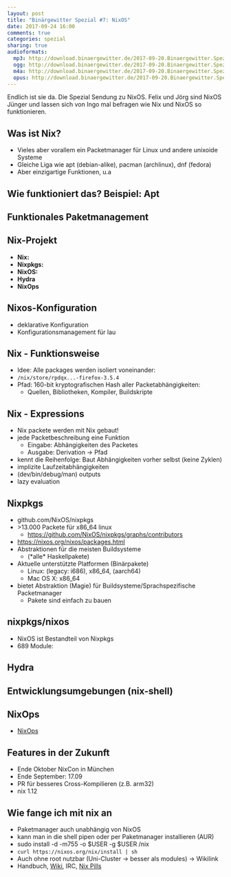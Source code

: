 ```yaml
---
layout: post
title: "Binärgewitter Spezial #7: NixOS"
date: 2017-09-24 16:00
comments: true
categories: spezial
sharing: true
audioformats:
  mp3: http://download.binaergewitter.de/2017-09-20.Binaergewitter.Spezial.7.mp3
  ogg: http://download.binaergewitter.de/2017-09-20.Binaergewitter.Spezial.7.ogg
  m4a: http://download.binaergewitter.de/2017-09-20.Binaergewitter.Spezial.7.m4a
  opus: http://download.binaergewitter.de/2017-09-20.Binaergewitter.Spezial.7.opus
---
```

Endlich ist sie da. Die Spezial Sendung zu NixOS. Felix und Jörg sind NixOS Jünger und lassen sich von Ingo mal befragen wie Nix und NixOS so funktionieren.

## Was ist Nix?
- Vieles aber vorallem ein Packetmanager für Linux und andere unixoide Systeme
- Gleiche Liga wie apt (debian-alike), pacman (archlinux), dnf (fedora)
- Aber einzigartige Funktionen, u.a

## Wie funktioniert das? Beispiel: Apt

## Funktionales Paketmanagement

## Nix-Projekt
- **Nix:** 
- **Nixpkgs:**
- **NixOS:** 
- **Hydra**
- **NixOps**

## Nixos-Konfiguration

- deklarative Konfiguration
- Konfigurationsmanagement für lau

## Nix - Funktionsweise

- Idee: Alle packages werden isoliert voneinander:
- `/nix/store/rpdqx...-firefox-3.5.4`
- Pfad: 160-bit kryptografischen Hash aller Packetabhängigkeiten:
  - Quellen, Bibliotheken, Kompiler, Buildskripte

## Nix - Expressions

- Nix packete werden mit Nix gebaut!
- jede Packetbeschreibung eine Funktion 
    - Eingabe: Abhängigkeiten des Packetes
    - Ausgabe: Derivation -> Pfad
- kennt die Reihenfolge: Baut Abhängigkeiten vorher selbst (keine Zyklen)
- implizite Laufzeitabhängigkeiten
- (dev/bin/debug/man) outputs
- lazy evaluation

## Nixpkgs

- github.com/NixOS/nixpkgs
- \>13.000 Packete für x86_64 linux
  - https://github.com/NixOS/nixpkgs/graphs/contributors
- https://nixos.org/nixos/packages.html
- Abstraktionen für die meisten Buildsysteme
  - (\*alle\* Haskellpakete)
- Aktuelle unterstützte Platformen (Binärpakete)
  * Linux: (legacy: i686), x86_64, (aarch64)
  * Mac OS X: x86_64
- bietet Abstraktion (Magie) für Buildsysteme/Sprachspezifische Packetmanager
    - Pakete sind einfach zu bauen

## nixpkgs/nixos

- NixOS ist Bestandteil von Nixpkgs
- 689 Module:

## Hydra

## Entwicklungsumgebungen (nix-shell)

## NixOps
- [NixOps](https://nixos.org/nixops/ )

## Features in der Zukunft

- Ende Oktober NixCon in München
- Ende September: 17.09
- PR für besseres Cross-Kompilieren (z.B. arm32)
- nix 1.12

## Wie fange ich mit nix an

- Paketmanager auch unabhängig von NixOS
- kann man in die shell pipen oder per Paketmanager installieren (AUR)
- sudo install -d -m755 -o $USER -g $USER /nix
- `curl https://nixos.org/nix/install | sh`
- Auch ohne root nutzbar (Uni-Cluster -> besser als modules) -> Wikilink
- Handbuch, [Wiki](https://nixos.wiki), IRC, [Nix Pills](https://nixos.org/nixos/nix-pills/index.html)
